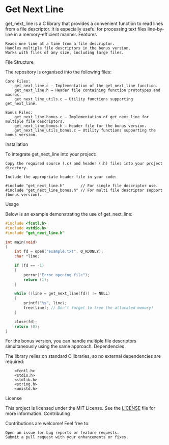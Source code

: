 # Get Next Line

get_next_line is a C library that provides a convenient function to read lines from a file descriptor. It is especially useful for processing text files line-by-line in a memory-efficient manner.
Features

    Reads one line at a time from a file descriptor.
    Handles multiple file descriptors in the bonus version.
    Works with files of any size, including large files.

File Structure

The repository is organised into the following files:

    Core Files:
        get_next_line.c – Implementation of the get_next_line function.
        get_next_line.h – Header file containing function prototypes and macros.
        get_next_line_utils.c – Utility functions supporting get_next_line.

    Bonus Files:
        get_next_line_bonus.c – Implementation of get_next_line for multiple file descriptors.
        get_next_line_bonus.h – Header file for the bonus version.
        get_next_line_utils_bonus.c – Utility functions supporting the bonus version.

Installation

To integrate get_next_line into your project:

    Copy the required source (.c) and header (.h) files into your project directory.

    Include the appropriate header file in your code:

    #include "get_next_line.h"       // For single file descriptor use.
    #include "get_next_line_bonus.h" // For multi file descriptor support (bonus version).

Usage

Below is an example demonstrating the use of get_next_line:
```c
#include <fcntl.h>
#include <stdio.h>
#include "get_next_line.h"

int main(void)
{
    int fd = open("example.txt", O_RDONLY);
    char *line;

    if (fd == -1)
    {
        perror("Error opening file");
        return (1);
    }

    while ((line = get_next_line(fd)) != NULL)
    {
        printf("%s", line);
        free(line); // Don't forget to free the allocated memory!
    }

    close(fd);
    return (0);
}
```
For the bonus version, you can handle multiple file descriptors simultaneously using the same approach.
Dependencies

The library relies on standard C libraries, so no external dependencies are required:
```
    <fcntl.h>
    <stdio.h>
    <stdlib.h>
    <string.h>
    <unistd.h>
```
License

This project is licensed under the MIT License. See the [LICENSE](LICENSE) file for more information.
Contributing

Contributions are welcome! Feel free to:

    Open an issue for bug reports or feature requests.
    Submit a pull request with your enhancements or fixes.
